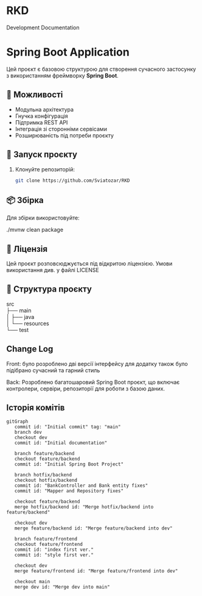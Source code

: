 # RKD
Development Documentation

# Spring Boot Application

Цей проєкт є базовою структурою для створення сучасного застосунку з використанням фреймворку **Spring Boot**.

## 🔧 Можливості

- Модульна архітектура
- Гнучка конфігурація
- Підтримка REST API
- Інтеграція зі сторонніми сервісами
- Розширюваність під потреби проєкту

## 🚀 Запуск проєкту

1. Клонуйте репозиторій:
   ```bash
   git clone https://github.com/Sviatozar/RKD

## 📦 Збірка
Для збірки використовуйте:

   ./mvnw clean package

## 📄 Ліцензія
Цей проєкт розповсюджується під відкритою ліцензією. Умови використання див. у файлі LICENSE

## 📁 Структура проєкту
src   
├── main    
│   ├── java   
│   └── resources       
└── test 


## Change Log

Front: було розроблено дві версії інтерфейсу для додатку
також було підібрано  сучасний та гарний стиль

Back: Розроблено багатошаровий Spring Boot проєкт,
що включає контролери, сервіри, репозиторії для роботи з базою даних.

## Історія комітів
```mermaid
gitGraph
   commit id: "Initial commit" tag: "main"
   branch dev
   checkout dev
   commit id: "Initial documentation"

   branch feature/backend
   checkout feature/backend
   commit id: "Initial Spring Boot Project"

   branch hotfix/backend
   checkout hotfix/backend
   commit id: "BankController and Bank entity fixes"
   commit id: "Mapper and Repository fixes"

   checkout feature/backend
   merge hotfix/backend id: "Merge hotfix/backend into feature/backend"

   checkout dev
   merge feature/backend id: "Merge feature/backend into dev"

   branch feature/frontend
   checkout feature/frontend
   commit id: "index first ver."
   commit id: "style first ver."

   checkout dev
   merge feature/frontend id: "Merge feature/frontend into dev"

   checkout main
   merge dev id: "Merge dev into main"
```

